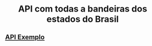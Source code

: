 <h1  align="center"Flags States Br</h1>
<p align="center">
  <strong>API com todas a bandeiras dos estados do Brasil</strong>
</p>

## [API Exemplo](https://flagsstatebr.glitch.me/flags/es)
